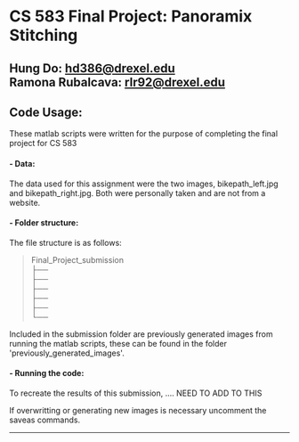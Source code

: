 # CS 583 Final Project: Panoramix Stitching

Hung Do: <hd386@drexel.edu> <br>
Ramona Rubalcava: <rlr92@drexel.edu>
---

## Code Usage:

These matlab scripts were written for the purpose of completing the final project for CS 583

#### - Data:

The data used for this assignment were the two images, bikepath_left.jpg and bikepath_right.jpg. Both were personally taken and are not from a website.

#### - Folder structure:

The file structure is as follows:

> Final_Project_submission <br>
> ├── <br>
> ├── <br>
> ├── <br>
> ├── <br>
> ├── <br>
> └── <br>

Included in the submission folder are previously generated images from running the matlab scripts, these can be found in the folder 'previously_generated_images'. 

#### - Running the code:

To recreate the results of this submission, .... NEED TO ADD TO THIS

If overwritting or generating new images is necessary uncomment the saveas commands. 

---
